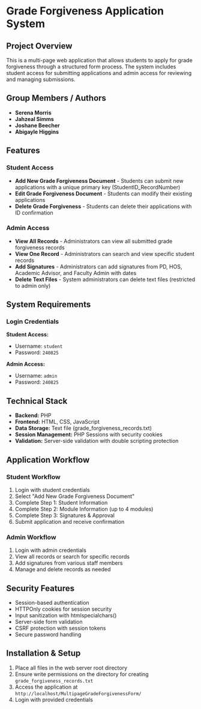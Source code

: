 # Grade Forgiveness Application System

## Project Overview
This is a multi-page web application that allows students to apply for grade forgiveness through a structured form process. The system includes student access for submitting applications and admin access for reviewing and managing submissions.

## Group Members / Authors
- **Serena Morris** 
- **Jahzeal Simms** 
- **Joshane Beecher** 
- **Abigayle Higgins** 

## Features

### Student Access
- **Add New Grade Forgiveness Document** - Students can submit new applications with a unique primary key (StudentID_RecordNumber)
- **Edit Grade Forgiveness Document** - Students can modify their existing applications
- **Delete Grade Forgiveness** - Students can delete their applications with ID confirmation

### Admin Access
- **View All Records** - Administrators can view all submitted grade forgiveness records
- **View One Record** - Administrators can search and view specific student records
- **Add Signatures** - Administrators can add signatures from PD, HOS, Academic Advisor, and Faculty Admin with dates
- **Delete Text Files** - System administrators can delete text files (restricted to admin only)

## System Requirements

### Login Credentials
**Student Access:**
- Username: `student`
- Password: `240825`

**Admin Access:**
- Username: `admin`
- Password: `240825`

## Technical Stack
- **Backend:** PHP
- **Frontend:** HTML, CSS, JavaScript
- **Data Storage:** Text file (grade_forgiveness_records.txt)
- **Session Management:** PHP Sessions with security cookies
- **Validation:** Server-side validation with double scripting protection



## Application Workflow

### Student Workflow
1. Login with student credentials
2. Select "Add New Grade Forgiveness Document"
3. Complete Step 1: Student Information
4. Complete Step 2: Module Information (up to 4 modules)
5. Complete Step 3: Signatures & Approval
6. Submit application and receive confirmation

### Admin Workflow
1. Login with admin credentials
2. View all records or search for specific records
3. Add signatures from various staff members
4. Manage and delete records as needed

## Security Features
- Session-based authentication
- HTTPOnly cookies for session security
- Input sanitization with htmlspecialchars()
- Server-side form validation
- CSRF protection with session tokens
- Secure password handling


## Installation & Setup

1. Place all files in the web server root directory
2. Ensure write permissions on the directory for creating `grade_forgiveness_records.txt`
3. Access the application at `http://localhost/MultipageGradeForgivenessForm/`
4. Login with provided credentials


